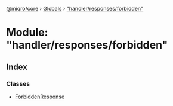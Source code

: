 [@miqro/core](../README.md) › [Globals](../globals.md) › ["handler/responses/forbidden"](_handler_responses_forbidden_.md)

# Module: "handler/responses/forbidden"

## Index

### Classes

* [ForbiddenResponse](../classes/_handler_responses_forbidden_.forbiddenresponse.md)
